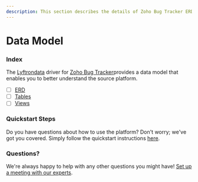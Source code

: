 ```yaml
---
description: This section describes the details of Zoho Bug Tracker ERD, Tables, and Views.
---
```


# Data Model

### Index

The  [Lyftrondata](https://www.lyftrondata.com/) driver for [Zoho Bug Tracker](None)provides a data model that enables you to better understand the source platform.

* [ ] [ERD](../../../business-analytics/zoho-bug-tracker/data-model/erd.md)
* [ ] [Tables](../../../business-analytics/zoho-bug-tracker/data-model/tables.md)
* [ ] [Views](../../../business-analytics/zoho-bug-tracker/data-model/views.md)

### Quickstart Steps

Do you have questions about how to use the platform? Don't worry; we've got you covered. Simply follow the quickstart instructions [here](../../../business-analytics/zoho-bug-tracker/quickstart-steps.md).

### Questions? <a href="#questions" id="questions"></a>

We're always happy to help with any other questions you might have! [Set up a meeting with our experts](https://www.lyftrondata.com/book-a-meeting/).

